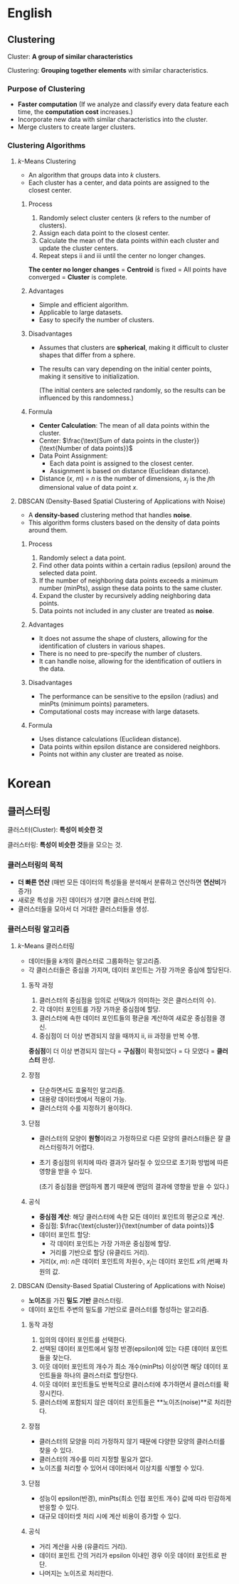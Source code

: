 # English

## Clustering

Cluster: **A group of similar characteristics**

Clustering: **Grouping together elements** with similar characteristics.

### Purpose of Clustering

- **Faster computation** (If we analyze and classify every data feature each time, the **computation cost** increases.)
- Incorporate new data with similar characteristics into the cluster.
- Merge clusters to create larger clusters.

### Clustering Algorithms

1. $k$-Means Clustering 
    - An algorithm that groups data into $k$ clusters.
    - Each cluster has a center, and data points are assigned to the closest center.
    
    1. Process
        1. Randomly select cluster centers ($k$ refers to the number of clusters).
        2. Assign each data point to the closest center.
        3. Calculate the mean of the data points within each cluster and update the cluster centers.
        4. Repeat steps ii and iii until the center no longer changes.
        
        **The center no longer changes** = **Centroid** is fixed = All points have converged = **Cluster** is complete.
        
    2. Advantages
        - Simple and efficient algorithm.
        - Applicable to large datasets.
        - Easy to specify the number of clusters.
    3. Disadvantages
        - Assumes that clusters are **spherical**, making it difficult to cluster shapes that differ from a sphere.
        - The results can vary depending on the initial center points, making it sensitive to initialization.
            
            (The initial centers are selected randomly, so the results can be influenced by this randomness.)
            
    4. Formula 
        - **Center Calculation**: The mean of all data points within the cluster.
        - Center: $\frac{\text{Sum of data points in the cluster}}{\text{Number of data points}}$
        - Data Point Assignment:
            - Each data point is assigned to the closest center.
            - Assignment is based on distance (Euclidean distance).
        - Distance ($x$, $m$) = $n$ is the number of dimensions, $x_j$ is the $j$th dimensional value of data point $x$.

2. DBSCAN (Density-Based Spatial Clustering of Applications with Noise)
    - A **density-based** clustering method that handles **noise**.
    - This algorithm forms clusters based on the density of data points around them.
    
    1. Process
        1. Randomly select a data point.
        2. Find other data points within a certain radius (epsilon) around the selected data point.
        3. If the number of neighboring data points exceeds a minimum number (minPts), assign these data points to the same cluster.
        4. Expand the cluster by recursively adding neighboring data points.
        5. Data points not included in any cluster are treated as **noise**.
        
    2. Advantages
        - It does not assume the shape of clusters, allowing for the identification of clusters in various shapes.
        - There is no need to pre-specify the number of clusters.
        - It can handle noise, allowing for the identification of outliers in the data.
        
    3. Disadvantages
        - The performance can be sensitive to the epsilon (radius) and minPts (minimum points) parameters.
        - Computational costs may increase with large datasets.
        
    4. Formula
        - Uses distance calculations (Euclidean distance).
        - Data points within epsilon distance are considered neighbors.
        - Points not within any cluster are treated as noise.




# Korean

## 클러스터링

클러스터(Cluster): **특성이 비슷한 것**

클러스터링: **특성이 비슷한 것**들을 모으는 것.

### 클러스터링의 목적

- **더 빠른 연산** (매번 모든 데이터의 특성들을 분석해서 분류하고 연산하면 **연산비**가 증가)
- 새로운 특성을 가진 데이터가 생기면 클러스터에 편입.
- 클러스터들을 모아서 더 거대한 클러스터들을 생성.

### 클러스터링 알고리즘

1. $k$-Means 클러스터링 
    - 데이터들을 $k$개의 클러스터로 그룹화하는 알고리즘.
    - 각 클러스터들은 중심을 가지며, 데이터 포인트는 가장 가까운 중심에 할당된다.
    
    1. 동작 과정
        1. 클러스터의 중심점을 임의로 선택($k$가 의미하는 것은 클러스터의 수).
        2. 각 데이터 포인트를 가장 가까운 중심점에 할당.
        3. 클러스터에 속한 데이터 포인트들의 평균을 계산하여 새로운 중심점을 갱신.
        4. 중심점이 더 이상 변경되지 않을 때까지 ii, iii 과정을 반복 수행.
        
        **중심점**이 더 이상 변경되지 않는다 = **구심점**이 확정되었다 = 다 모였다 = **클러스터** 완성.
        
    2. 장점
        - 단순하면서도 효율적인 알고리즘.
        - 대용량 데이터셋에서 적용이 가능.
        - 클러스터의 수를 지정하기 용이하다.
        
    3. 단점
        - 클러스터의 모양이 **원형**이라고 가정하므로 다른 모양의 클러스터들은 잘 클러스터링하기 어렵다.
        - 초기 중심점의 위치에 따라 결과가 달라질 수 있으므로 초기화 방법에 따른 영향을 받을 수 있다.
            
            (초기 중심점을 랜덤하게 뽑기 때문에 랜덤의 결과에 영향을 받을 수 있다.)
            
    4. 공식 
        - **중심점 계산**: 해당 클러스터에 속한 모든 데이터 포인트의 평균으로 계산.
        - 중심점: $\frac{\text{cluster}}{\text{number of data points}}$
        - 데이터 포인트 할당:
            - 각 데이터 포인트는 가장 가까운 중심점에 할당.
            - 거리를 기반으로 할당 (유클리드 거리).
        - 거리($x$, $m$): $n$은 데이터 포인트의 차원수, $x_j$는 데이터 포인트 $x$의 $j$번째 차원의 값.
            
2. DBSCAN (Density-Based Spatial Clustering of Applications with Noise)
    - **노이즈**를 가진 **밀도 기반** 클러스터링.
    - 데이터 포인트 주변의 밀도를 기반으로 클러스터를 형성하는 알고리즘.
    
    1. 동작 과정
        1. 임의의 데이터 포인트를 선택한다.
        2. 선택된 데이터 포인트에서 일정 반경(epsilon)에 있는 다른 데이터 포인트들을 찾는다.
        3. 이웃 데이터 포인트의 개수가 최소 개수(minPts) 이상이면 해당 데이터 포인트들을 하나의 클러스터로 할당한다.
        4. 이웃 데이터 포인트들도 반복적으로 클러스터에 추가하면서 클러스터를 확장시킨다.
        5. 클러스터에 포함되지 않은 데이터 포인트들은 **노이즈(noise)**로 처리한다.
        
    2. 장점
        - 클러스터의 모양을 미리 가정하지 않기 때문에 다양한 모양의 클러스터를 찾을 수 있다.
        - 클러스터의 개수를 미리 지정할 필요가 없다.
        - 노이즈를 처리할 수 있어서 데이터에서 이상치를 식별할 수 있다.
        
    3. 단점
        - 성능이 epsilon(반경), minPts(최소 인접 포인트 개수) 값에 따라 민감하게 반응할 수 있다.
        - 대규모 데이터셋 처리 시에 계산 비용이 증가할 수 있다.
        
    4. 공식
        - 거리 계산을 사용 (유클리드 거리).
        - 데이터 포인트 간의 거리가 epsilon 이내인 경우 이웃 데이터 포인트로 판단.
        - 나머지는 노이즈로 처리한다.




